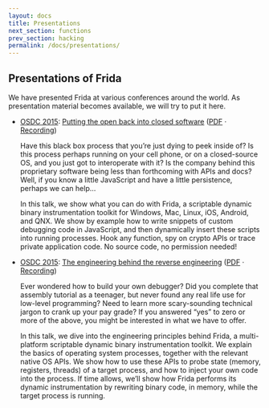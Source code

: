 ```yaml
---
layout: docs
title: Presentations
next_section: functions
prev_section: hacking
permalink: /docs/presentations/
---
```


## Presentations of Frida

We have presented Frida at various conferences around the world. As presentation
material becomes available, we will try to put it here.

- [OSDC 2015](http://act.osdc.no/osdc2015no/):
  [Putting the open back into closed software](http://act.osdc.no/osdc2015no/talk/6165)
  ([PDF](osdc-2015-putting-the-open-back-into-closed-software.pdf) · [Recording](https://youtu.be/tmpjftTHzH8))

  Have this black box process that you’re just dying to peek inside of? Is
  this process perhaps running on your cell phone, or on a closed-source OS,
  and you just got to interoperate with it? Is the company behind this
  proprietary software being less than forthcoming with APIs and docs?
  Well, if you know a little JavaScript and have a little persistence,
  perhaps we can help…

  In this talk, we show what you can do with Frida, a scriptable dynamic
  binary instrumentation toolkit for Windows, Mac, Linux, iOS, Android,
  and QNX. We show by example how to write snippets of custom debugging
  code in JavaScript, and then dynamically insert these scripts into running
  processes. Hook any function, spy on crypto APIs or trace private application
  code. No source code, no permission needed!

- [OSDC 2015](http://act.osdc.no/osdc2015no/):
  [The engineering behind the reverse engineering](http://act.osdc.no/osdc2015no/talk/6195)
  ([PDF](osdc-2015-the-engineering-behind-the-reverse-engineering.pdf) · [Recording](https://youtu.be/uc1mbN9EJKQ))

  Ever wondered how to build your own debugger? Did you complete that assembly
  tutorial as a teenager, but never found any real life use for low-level
  programming? Need to learn more scary-sounding technical jargon to crank
  up your pay grade? If you answered “yes” to zero or more of the above,
  you might be interested in what we have to offer.

  In this talk, we dive into the engineering principles behind Frida, a
  multi-platform scriptable dynamic binary instrumentation toolkit. We
  explain the basics of operating system processes, together with the
  relevant native OS APIs. We show how to use these APIs to probe state (memory,
  registers, threads) of a target process, and how to inject your own code
  into the process. If time allows, we’ll show how Frida performs its dynamic
  instrumentation by rewriting binary code, in memory, while the target process
  is running.

